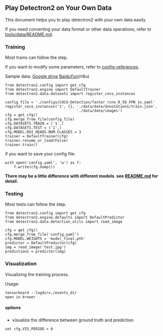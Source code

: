 ## Play Detectron2 on Your Own Data

This document helps you to play detectron2 with your own data easily.

If you need converting your data format or other data operations, refer to [tools/data/README.md](./tools/data/README.md).

### Training

Most trains can follow the step. 

If you want to modify some parameters, refer to [config-references](https://detectron2.readthedocs.io/modules/config.html#config-references).

Sample data: [Google drive](https://drive.google.com/file/d/1oapspxvzrvNuncBID8m-sfBPqSIpg_ND/view?usp=sharing) [BaiduYun](https://pan.baidu.com/s/1UUvd3beGlm9pmOCky0oxOQ)(rt8u)

```
from detectron2.config import get_cfg
from detectron2.engine import DefaultTrainer
from detectron2.data.datasets import register_coco_instances

config_file = './configs/COCO-Detection/faster_rcnn_R_50_FPN_1x.yaml'
register_coco_instances('1', {}, './data/date/annotations/train.json',
                                 './data/date/images')
cfg = get_cfg()
cfg.merge_from_file(config_file)
cfg.DATASETS.TRAIN = ('1',)
cfg.DATASETS.TEST = ('1',)
cfg.MODEL.ROI_HEADS.NUM_CLASSES = 3
trainer = DefaultTrainer(cfg)
trainer.resume_or_load(False)
trainer.train()
```

if you want to save your config file:

```
with open('config.yaml', 'w') as f:
    f.write(cfg.dump())
```

**There may be a little difference with different models. see [README.md](./detectron2/modeling/meta_arch/README.md) for detail.**

### Testing

Most tests can follow the step.

```
from detectron2.config import get_cfg
from detectron2.engine.defaults import DefaultPredictor
from detectron2.data.detection_utils import read_image

cfg = get_cfg()
cfg.merge_from_file('config.yaml')
cfg.MODEL.WEIGHTS = 'model_final.pth'
predictor = DefaultPredictor(cfg)
img = read_image('test.jpg')
predictions = predictor(img)
```

### Visualization

Visualizing the training process.

Usage: 

```
tensorboard --logdir=./events_dir
open in brower 
```

##### options

- visualize the difference between ground truth and prediction

```
set cfg.VIS_PERIOD > 0
```

